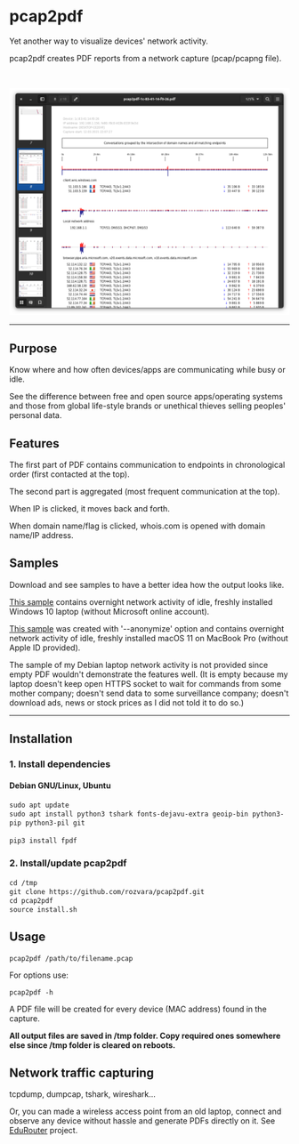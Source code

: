 # pcap2pdf

Yet another way to visualize devices' network activity.

pcap2pdf creates PDF reports from a network capture (pcap/pcapng file).

<br>

![pcap2pdf-screenshot](./doc/screenshot.png)

-----

## Purpose

Know where and how often devices/apps are communicating while busy or idle.

See the difference between free and open source apps/operating systems and those from global life-style brands or unethical thieves selling peoples' personal data.

## Features

The first part of PDF contains communication to endpoints in chronological order (first contacted at the top).

The second part is aggregated (most frequent communication at the top).

When IP is clicked, it moves back and forth.

When domain name/flag is clicked, whois.com is opened with domain name/IP address.

## Samples

Download and see samples to have a better idea how the output looks like.

[This sample](./doc/sample-windows10.pdf) contains overnight network activity of idle, freshly installed Windows 10 laptop (without Microsoft online account).

[This sample](./doc/sample-macos11.pdf) was created with '--anonymize' option and contains overnight network activity of idle, freshly installed macOS 11 on MacBook Pro (without Apple ID provided).

The sample of my Debian laptop network activity is not provided since empty PDF wouldn't demonstrate the features well. (It is empty because my laptop doesn't keep open HTTPS socket to wait for commands from some mother company; doesn't send data to some surveillance company; doesn't download ads, news or stock prices as I did not told it to do so.)

-----

## Installation

### 1. Install dependencies

#### Debian GNU/Linux, Ubuntu

```
sudo apt update
sudo apt install python3 tshark fonts-dejavu-extra geoip-bin python3-pip python3-pil git

pip3 install fpdf
```

### 2. Install/update pcap2pdf

```
cd /tmp
git clone https://github.com/rozvara/pcap2pdf.git
cd pcap2pdf
source install.sh
```

## Usage

```
pcap2pdf /path/to/filename.pcap
```

For options use:
```
pcap2pdf -h
```

A PDF file will be created for every device (MAC address) found in the capture.

__All output files are saved in /tmp folder. Copy required ones somewhere else since /tmp folder is cleared on reboots.__

## Network traffic capturing

tcpdump, dumpcap, tshark, wireshark...

Or, you can made a wireless access point from an old laptop, connect and observe any device without hassle and generate PDFs directly on it. See [EduRouter](https://github.com/rozvara/EduRouter.git) project.
